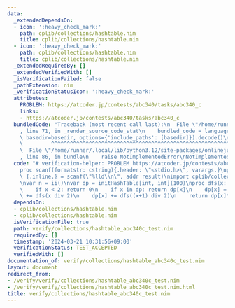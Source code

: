 ```yaml
---
data:
  _extendedDependsOn:
  - icon: ':heavy_check_mark:'
    path: cplib/collections/hashtable.nim
    title: cplib/collections/hashtable.nim
  - icon: ':heavy_check_mark:'
    path: cplib/collections/hashtable.nim
    title: cplib/collections/hashtable.nim
  _extendedRequiredBy: []
  _extendedVerifiedWith: []
  _isVerificationFailed: false
  _pathExtension: nim
  _verificationStatusIcon: ':heavy_check_mark:'
  attributes:
    PROBLEM: https://atcoder.jp/contests/abc340/tasks/abc340_c
    links:
    - https://atcoder.jp/contests/abc340/tasks/abc340_c
  bundledCode: "Traceback (most recent call last):\n  File \"/home/runner/.local/lib/python3.12/site-packages/onlinejudge_verify/documentation/build.py\"\
    , line 71, in _render_source_code_stat\n    bundled_code = language.bundle(stat.path,\
    \ basedir=basedir, options={'include_paths': [basedir]}).decode()\n          \
    \         ^^^^^^^^^^^^^^^^^^^^^^^^^^^^^^^^^^^^^^^^^^^^^^^^^^^^^^^^^^^^^^^^^^^^^^^^^^^^^^^^^\n\
    \  File \"/home/runner/.local/lib/python3.12/site-packages/onlinejudge_verify/languages/nim.py\"\
    , line 86, in bundle\n    raise NotImplementedError\nNotImplementedError\n"
  code: "# verification-helper: PROBLEM https://atcoder.jp/contests/abc340/tasks/abc340_c\n\
    proc scanf(formatstr: cstring){.header: \"<stdio.h>\", varargs.}\nproc ii(): int\
    \ {.inline.} = scanf(\"%lld\\n\", addr result)\nimport cplib/collections/hashtable\n\
    \nvar n = ii()\nvar dp = initHashTable[int, int](100)\nproc dfs(x: int): int =\n\
    \    if x < 2: return 0\n    if x in dp: return dp[x]\n    dp[x] = x\n    dp[x]\
    \ += dfs(x div 2)\n    dp[x] += dfs((x+1) div 2)\n    return dp[x]\necho dfs(n)\n"
  dependsOn:
  - cplib/collections/hashtable.nim
  - cplib/collections/hashtable.nim
  isVerificationFile: true
  path: verify/collections/hashtable_abc340c_test.nim
  requiredBy: []
  timestamp: '2024-03-21 10:31:56+09:00'
  verificationStatus: TEST_ACCEPTED
  verifiedWith: []
documentation_of: verify/collections/hashtable_abc340c_test.nim
layout: document
redirect_from:
- /verify/verify/collections/hashtable_abc340c_test.nim
- /verify/verify/collections/hashtable_abc340c_test.nim.html
title: verify/collections/hashtable_abc340c_test.nim
---
```

